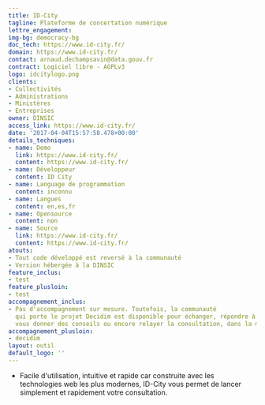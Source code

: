 ```yaml
---
title: ID-City
tagline: Plateforme de concertation numérique
lettre_engagement:
img-bg: democracy-bg
doc_tech: https://www.id-city.fr/
domain: https://www.id-city.fr/
contact: arnaud.dechampsavin@data.gouv.fr
contract: Logiciel libre - AGPLv3
logo: idcitylogo.png
clients:
- Collectivités
- Administrations
- Ministères
- Entreprises
owner: DINSIC
access_link: https://www.id-city.fr/
date: '2017-04-04T15:57:58.478+00:00'
details_techniques:
- name: Demo
  link: https://www.id-city.fr/
  content: https://www.id-city.fr/
- name: Développeur
  content: ID City
- name: Language de programmation
  content: inconnu
- name: Langues
  content: en,es,fr
- name: Opensource
  content: non
- name: Source
  link: https://www.id-city.fr/
  content: https://www.id-city.fr/
atouts:
- Tout code développé est reversé à la communauté
- Version hébergée à la DINSIC
feature_inclus:
- test
feature_plusloin:
- test
accompagnement_inclus:
- Pas d'accompagnement sur mesure. Toutefois, la communauté
  qui porte le projet Decidim est disponible pour échanger, répondre à vos questions,
  vous donner des conseils ou encore relayer la consultation, dans la mesure du possible.
accompagnement_plusloin:
- decidim
layout: outil
default_logo: ''
---
```


* Facile d'utilisation, intuitive et rapide car construite avec les technologies web les plus modernes, ID-City vous permet de lancer simplement et rapidement votre consultation.